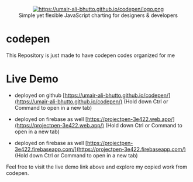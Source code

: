 
<p align="center">
  <a href="https://umair-ali-bhutto.github.io/codepen/" target="_blank">
    <img src="https://umair-ali-bhutto.github.io/codepen/logo.png" alt="https://umair-ali-bhutto.github.io/codepen/logo.png"><br/>
  </a>
    Simple yet flexible JavaScript charting for designers & developers
</p>

# codepen
This Repository is just made to have codepen codes organized for me

# Live Demo




- deployed on github [https://umair-ali-bhutto.github.io/codepen/](https://umair-ali-bhutto.github.io/codepen/)   (Hold down Ctrl or Command to open in a new tab)


- deployed on firebase as well [https://projectpen-3e422.web.app/](https://projectpen-3e422.web.app/)  (Hold down Ctrl or Command to open in a new tab)
- deployed on firebase as well [https://projectpen-3e422.firebaseapp.com/](https://projectpen-3e422.firebaseapp.com/)  (Hold down Ctrl or Command to open in a new tab)


Feel free to visit the live demo link above and explore my copied work from codepen.

